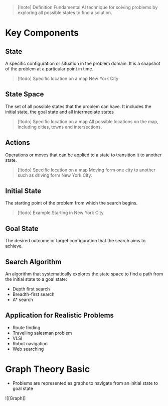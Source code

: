 >[!note] Definition
>Fundamental AI technique for solving problems by exploring all possible states to find a solution.

# Key Components
## State
A specific configuration or situation in the problem domain. It is a snapshot of the problem at a particular point in time.
>[!todo] Specific location on a map
>New York City

## State Space
The set of all possible states that the problem can have. It includes the initial state, the goal state and all intermediate states
>[!todo] Specific location on a map
>All possible locations on the map, including cities, towns and intersections.

## Actions
Operations or moves that can be applied to a state to transition it to another state.
>[!todo] Specific location on a map
>Moving form one city to another such as driving form New York City.
## Initial State
The starting point of the problem from which the search begins.
>[!todo] Example
>Starting in New York City

## Goal State
The desired outcome or target configuration that the search aims to achieve.

## Search Algorithm
An algorithm that systematically explores the state space to find a path from the initial state to a goal state:
- Depth first search
- Breadth-first search
- A* search

## Application for Realistic Problems
- Route finding
- Travelling salesman problem
- VLSI
- Robot navigation
- Web searching
# Graph Theory Basic
- Problems are represented as graphs to navigate from an initial state to goal state

![[Graph]]
